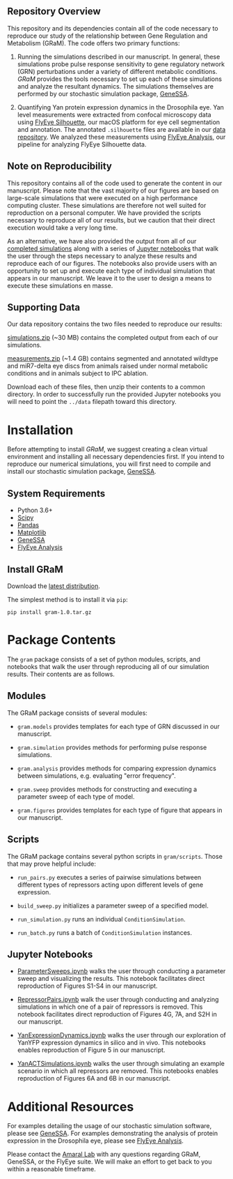 Repository Overview
-------------------

This repository and its dependencies contain all of the code necessary to reproduce our study of the relationship between Gene Regulation and Metabolism (GRaM). The code offers two primary functions:

  1. Running the simulations described in our manuscript. In general, these simulations probe pulse response sensitivity to gene regulatory network (GRN) perturbations under a variety of different metabolic conditions. *GRaM* provides the tools necessary to set up each of these simulations and analyze the resultant dynamics. The simulations themselves are performed by our stochastic simulation package, [GeneSSA](https://github.com/sebastianbernasek/genessa).

  2. Quantifying Yan protein expression dynamics in the Drosophila eye. Yan level measurements were extracted from confocal microscopy data using [FlyEye Silhouette](http://www.silhouette.amaral.northwestern.edu/), our macOS platform for eye cell segmentation and annotation. The annotated `.silhouette` files are available in our [data repository](https://arch.library.northwestern.edu/concern/generic_works/n296wz31t?locale=en). We analyzed these measurements using [FlyEye Analysis](https://github.com/sebastianbernasek/flyeye), our pipeline for analyzing FlyEye Silhouette data.


Note on Reproducibility
-----------------------

This repository contains all of the code used to generate the content in our manuscript. Please note that the vast majority of our figures are based on large-scale simulations that were executed on a high performance computing cluster. These simulations are therefore not well suited for reproduction on a personal computer. We have provided the scripts necessary to reproduce all of our results, but we caution that their direct execution would take a very long time.

As an alternative, we have also provided the output from all of our [completed simulations](https://arch.library.northwestern.edu/concern/generic_works/n296wz31t?locale=en) along with a series of [Jupyter notebooks](https://github.com/sebastianbernasek/GRaM/tree/master/notebooks) that walk the user through the steps necessary to analyze these results and reproduce each of our figures. The notebooks also provide users with an opportunity to set up and execute each type of individual simulation that appears in our manuscript. We leave it to the user to design a means to execute these simulations en masse.


Supporting Data
---------------

Our data repository contains the two files needed to reproduce our results:

[simulations.zip](https://arch.library.northwestern.edu/concern/parent/n296wz31t/file_sets/8c97kq60n) (~30 MB) contains the completed output from each of our simulations.

[measurements.zip](https://arch.library.northwestern.edu/concern/parent/n296wz31t/file_sets/6h440s67b) (~1.4 GB) contains segmented and annotated wildtype and miR7-delta eye discs from animals raised under normal metabolic conditions and in animals subject to IPC ablation.

Download each of these files, then unzip their contents to a common directory. In order to successfully run the provided Jupyter notebooks you will need to point the ``../data`` filepath toward this directory.


Installation
============

Before attempting to install *GRaM*, we suggest creating a clean virtual environment and installing all necessary dependencies first. If you intend to reproduce our numerical simulations, you will first need to compile and install our stochastic simulation package, [GeneSSA](https://github.com/sebastianbernasek/genessa).


System Requirements
-------------------

 - Python 3.6+
 - [Scipy](https://www.scipy.org/)
 - [Pandas](https://pandas.pydata.org/)
 - [Matplotlib](https://matplotlib.org/)
 - [GeneSSA](https://github.com/sebastianbernasek/genessa)
 - [FlyEye Analysis](https://github.com/sebastianbernasek/flyeye)


Install GRaM
------------

Download the [latest distribution](https://github.com/sebastianbernasek/gram/archive/v1.0.tar.gz).

The simplest method is to install it via ``pip``:

    pip install gram-1.0.tar.gz



Package Contents
================

The ``gram`` package consists of a set of python modules, scripts, and notebooks that walk the user through reproducing all of our simulation results. Their contents are as follows.


Modules
-------

The GRaM package consists of several modules:

  * ``gram.models`` provides templates for each type of GRN discussed in our manuscript.

  * ``gram.simulation`` provides methods for performing pulse response simulations.

  * ``gram.analysis`` provides methods for comparing expression dynamics between simulations, e.g. evaluating "error frequency".

  * ``gram.sweep`` provides methods for constructing and executing a parameter sweep of each type of model.

  * ``gram.figures`` provides templates for each type of figure that appears in our manuscript.


Scripts
-------

The GRaM package contains several python scripts in ``gram/scripts``. Those that may prove helpful include:

  * ``run_pairs.py`` executes a series of pairwise simulations between different types of repressors acting upon different levels of gene expression.

  * ``build_sweep.py`` initializes a parameter sweep of a specified model.

  * ``run_simulation.py`` runs an individual ``ConditionSimulation``.

  * ``run_batch.py`` runs a batch of ``ConditionSimulation`` instances.


Jupyter Notebooks
-----------------

  * [ParameterSweeps.ipynb](https://github.com/sebastianbernasek/GRaM/blob/master/notebooks/ParameterSweeps.ipynb) walks the user through conducting a parameter sweep and visualizing the results. This notebook facilitates direct reproduction of Figures S1-S4 in our manuscript.

  * [RepressorPairs.ipynb](https://github.com/sebastianbernasek/GRaM/blob/master/notebooks/RepressorPairs.ipynb) walk the user through conducting and analyzing simulations in which one of a pair of repressors is removed. This notebook facilitates direct reproduction of Figures 4G, 7A, and S2H in our manuscript.

  * [YanExpressionDynamics.ipynb](https://github.com/sebastianbernasek/GRaM/blob/master/notebooks/YanExpressionDynamics.ipynb) walks the user through our exploration of YanYFP expression dynamics in silico and in vivo. This notebooks enables reproduction of Figure 5 in our manuscript.

  * [YanACTSimulations.ipynb](https://github.com/sebastianbernasek/GRaM/blob/master/notebooks/YanACTSimulations.ipynb) walks the user through simulating an example scenario in which all repressors are removed. This notebooks enables reproduction of Figures 6A and 6B in our manuscript.



Additional Resources
====================

For examples detailing the usage of our stochastic simulation software, please see [GeneSSA](https://github.com/sebastianbernasek/genessa). For examples demonstrating the analysis of protein expression in the Drosophila eye, please see [FlyEye Analysis](https://github.com/sebastianbernasek/flyeye).

Please contact the [Amaral Lab](https://amaral.northwestern.edu/) with any questions regarding GRaM, GeneSSA, or the FlyEye suite. We will make an effort to get back to you within a reasonable timeframe.
